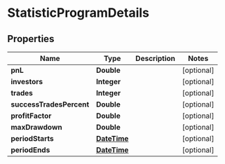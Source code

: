 
# StatisticProgramDetails

## Properties
Name | Type | Description | Notes
------------ | ------------- | ------------- | -------------
**pnL** | **Double** |  |  [optional]
**investors** | **Integer** |  |  [optional]
**trades** | **Integer** |  |  [optional]
**successTradesPercent** | **Double** |  |  [optional]
**profitFactor** | **Double** |  |  [optional]
**maxDrawdown** | **Double** |  |  [optional]
**periodStarts** | [**DateTime**](DateTime.md) |  |  [optional]
**periodEnds** | [**DateTime**](DateTime.md) |  |  [optional]



